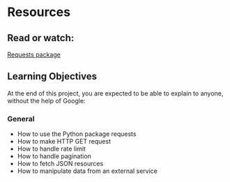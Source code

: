 


# Resources
## Read or watch:

[Requests package](https://docs.python-requests.org/en/latest/)

## Learning Objectives

At the end of this project, you are expected to be able to explain to anyone, without the help of Google:

### General

- How to use the Python package requests
- How to make HTTP GET request
- How to handle rate limit
- How to handle pagination
- How to fetch JSON resources
- How to manipulate data from an external service
